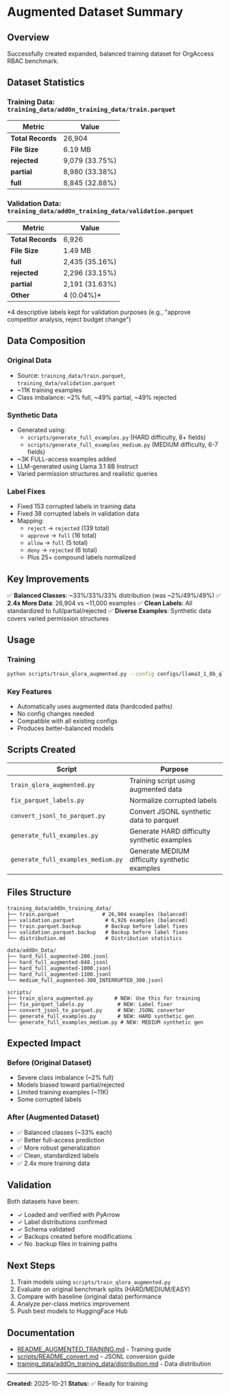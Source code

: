 # Augmented Dataset Summary

## Overview

Successfully created expanded, balanced training dataset for OrgAccess RBAC benchmark.

## Dataset Statistics

### Training Data: `training_data/addOn_training_data/train.parquet`

| Metric | Value |
|--------|-------|
| **Total Records** | 26,904 |
| **File Size** | 6.19 MB |
| **rejected** | 9,079 (33.75%) |
| **partial** | 8,980 (33.38%) |
| **full** | 8,845 (32.88%) |

### Validation Data: `training_data/addOn_training_data/validation.parquet`

| Metric | Value |
|--------|-------|
| **Total Records** | 6,926 |
| **File Size** | 1.49 MB |
| **full** | 2,435 (35.16%) |
| **rejected** | 2,296 (33.15%) |
| **partial** | 2,191 (31.63%) |
| **Other** | 4 (0.04%)* |

*4 descriptive labels kept for validation purposes (e.g., "approve competitor analysis, reject budget change")

## Data Composition

### Original Data
- Source: `training_data/train.parquet`, `training_data/validation.parquet`
- ~11K training examples
- Class imbalance: ~2% full, ~49% partial, ~49% rejected

### Synthetic Data
- Generated using:
  - `scripts/generate_full_examples.py` (HARD difficulty, 8+ fields)
  - `scripts/generate_full_examples_medium.py` (MEDIUM difficulty, 6-7 fields)
- ~3K FULL-access examples added
- LLM-generated using Llama 3.1 8B Instruct
- Varied permission structures and realistic queries

### Label Fixes
- Fixed 153 corrupted labels in training data
- Fixed 38 corrupted labels in validation data
- Mapping:
  - `reject` → `rejected` (139 total)
  - `approve` → `full` (16 total)
  - `allow` → `full` (5 total)
  - `deny` → `rejected` (6 total)
  - Plus 25+ compound labels normalized

## Key Improvements

✅ **Balanced Classes**: ~33%/33%/33% distribution (was ~2%/49%/49%)
✅ **2.4x More Data**: 26,904 vs ~11,000 examples
✅ **Clean Labels**: All standardized to full/partial/rejected
✅ **Diverse Examples**: Synthetic data covers varied permission structures

## Usage

### Training
```bash
python scripts/train_qlora_augmented.py --config configs/llama3_1_8b_qlora.yaml
```

### Key Features
- Automatically uses augmented data (hardcoded paths)
- No config changes needed
- Compatible with all existing configs
- Produces better-balanced models

## Scripts Created

| Script | Purpose |
|--------|---------|
| `train_qlora_augmented.py` | Training script using augmented data |
| `fix_parquet_labels.py` | Normalize corrupted labels |
| `convert_jsonl_to_parquet.py` | Convert JSONL synthetic data to parquet |
| `generate_full_examples.py` | Generate HARD difficulty synthetic examples |
| `generate_full_examples_medium.py` | Generate MEDIUM difficulty synthetic examples |

## Files Structure

```
training_data/addOn_training_data/
├── train.parquet              # 26,904 examples (balanced)
├── validation.parquet          # 6,926 examples (balanced)
├── train.parquet.backup        # Backup before label fixes
├── validation.parquet.backup   # Backup before label fixes
└── distribution.md             # Distribution statistics

data/addOn_Data/
├── hard_full_augmented-200.jsonl
├── hard_full_augmented-848.jsonl
├── hard_full_augmented-1000.jsonl
├── hard_full_augmented-1100.jsonl
└── medium_full_augmented-300_INTERRUPTED_300.jsonl

scripts/
├── train_qlora_augmented.py       # NEW: Use this for training
├── fix_parquet_labels.py           # NEW: Label fixer
├── convert_jsonl_to_parquet.py     # NEW: JSONL converter
├── generate_full_examples.py       # NEW: HARD synthetic gen
└── generate_full_examples_medium.py # NEW: MEDIUM synthetic gen
```

## Expected Impact

### Before (Original Dataset)
- Severe class imbalance (~2% full)
- Models biased toward partial/rejected
- Limited training examples (~11K)
- Some corrupted labels

### After (Augmented Dataset)
- ✅ Balanced classes (~33% each)
- ✅ Better full-access prediction
- ✅ More robust generalization
- ✅ Clean, standardized labels
- ✅ 2.4x more training data

## Validation

Both datasets have been:
- ✓ Loaded and verified with PyArrow
- ✓ Label distributions confirmed
- ✓ Schema validated
- ✓ Backups created before modifications
- ✓ No .backup files in training paths

## Next Steps

1. Train models using `scripts/train_qlora_augmented.py`
2. Evaluate on original benchmark splits (HARD/MEDIUM/EASY)
3. Compare with baseline (original data) performance
4. Analyze per-class metrics improvement
5. Push best models to HuggingFace Hub

## Documentation

- [README_AUGMENTED_TRAINING.md](README_AUGMENTED_TRAINING.md) - Training guide
- [scripts/README_convert.md](scripts/README_convert.md) - JSONL conversion guide
- [training_data/addOn_training_data/distribution.md](training_data/addOn_training_data/distribution.md) - Data distribution

---

**Created:** 2025-10-21
**Status:** ✅ Ready for training
